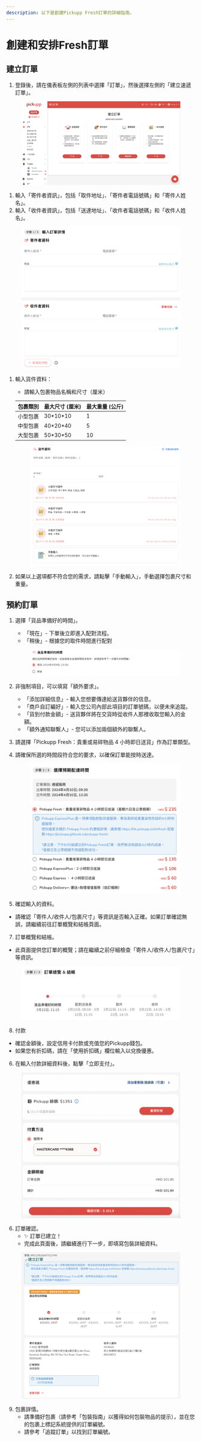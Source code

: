 ```yaml
---
description: 以下是創建Pickupp Fresh訂單的詳細指南。
---
```


# 創建和安排Fresh訂單

## 建立訂單

1. 登錄後，請在儀表板左側的列表中選擇「訂單」，然後選擇左側的「建立速遞訂單」。

<figure><img src="../.gitbook/assets/Screenshot 2024-04-09 at 22.59.14.png" alt=""><figcaption></figcaption></figure>

1. 輸入「寄件者資訊」，包括「取件地址」、「寄件者電話號碼」和「寄件人姓名」。
2. 輸入「收件者資訊」，包括「送達地址」、「收件者電話號碼」和「收件人姓名」。

<figure><img src="../.gitbook/assets/Screenshot 2024-04-09 at 23.03.24.png" alt=""><figcaption></figcaption></figure>

1.  輸入貨件資料：

    * 請輸入包裹物品名稱和尺寸（厘米）

    | 包裹類別 | 最大尺寸 (厘米)   | 最大重量 (公斤) |
    | ---- | ----------- | --------- |
    | 小型包裹 |  30\*10\*10 | 1         |
    | 中型包裹 |  40\*20\*40 | 5         |
    | 大型包裹 | 50\*30\*50  | 10        |

    <figure><img src="../.gitbook/assets/Screenshot 2024-04-09 at 23.06.51.png" alt=""><figcaption></figcaption></figure>
2. 如果以上選項都不符合您的需求，請點擊「手動輸入」，手動選擇包裹尺寸和重量。

## 預約訂單

1.  選擇「貨品準備好的時間」。

    * 「現在」- 下單後立即進入配對流程。
    * 「稍後」- 根據您的取件時間進行配對



    <figure><img src="../.gitbook/assets/Screenshot 2024-04-09 at 23.20.51.png" alt=""><figcaption></figcaption></figure>
2. 非強制項目，可以填寫「額外要求」。
   * 「添加詳細信息」- 輸入您想要傳達給送貨夥伴的信息。
   * 「商戶自訂編好」- 輸入您公司內部此項目的訂單號碼，以便未來追蹤。
   * 「貨到付款金額」- 送貨夥伴將在交貨時從收件人那裡收取您輸入的金額。
   * 「額外通知聯繫人」- 您可以添加兩個額外的聯繫人。
3. 請選擇「Pickupp Fresh：貴重或易碎物品 4 小時即日送貨」作為訂單類型。
4.  請確保所選的時間段符合您的要求，以確保訂單能按時送達。

    <figure><img src="../.gitbook/assets/Screenshot 2024-04-09 at 23.24.25.png" alt=""><figcaption></figcaption></figure>
5. 確認輸入的資料。

* 請確認「寄件人/收件人/包裹尺寸」等資訊是否輸入正確。如果訂單確認無誤，請繼續前往訂單概覽和結帳頁面。 &#x20;

7. 訂單概覽和結帳。

* 此頁面提供您訂單的概覽；請在繼續之前仔細檢查「寄件人/收件人/包裹尺寸」等資訊。

<figure><img src="../.gitbook/assets/Screenshot 2024-03-22 at 9.18.20 AM.png" alt=""><figcaption></figcaption></figure>

8. 付款

* 確認金額後，設定信用卡付款或充值您的Pickupp錢包。
* 如果您有折扣碼，請在「使用折扣碼」欄位輸入以兌換優惠。

6. 在輸入付款詳細資料後，點擊「立即支付」。

<figure><img src="../.gitbook/assets/Screenshot 2024-03-23 at 11.23.06 AM.png" alt=""><figcaption></figcaption></figure>

6. 訂單確認。
   * ✨ 訂單已建立！&#x20;
   * 完成此頁面後，請繼續進行下一步，即填寫包裝詳細資料。

<figure><img src="../.gitbook/assets/Screenshot 2024-04-10 at 18.07.37.png" alt=""><figcaption></figcaption></figure>

9. 包裹詳情。
   * 請準備好包裹（請參考「包裝指南」以獲得如何包裝物品的提示），並在您的包裹上標記系統提供的訂單編號。&#x20;
   * 請參考「追蹤訂單」以找到訂單編號。

##
